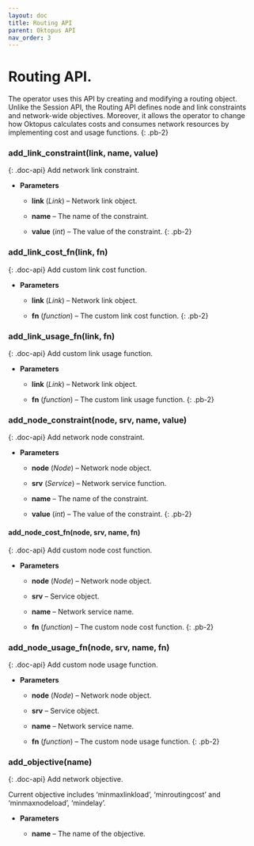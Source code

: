 ```yaml
---
layout: doc
title: Routing API
parent: Oktopus API
nav_order: 3
---
```


# Routing API.

The operator uses this API by creating and modifying a routing object.
Unlike the Session API, the Routing API defines node and link constraints
and network-wide objectives. Moreover, it allows the operator to change how
Oktopus calculates costs and consumes network resources by implementing cost
and usage functions.
{: .pb-2}

### add_link_constraint(link, name, value)
{: .doc-api}
Add network link constraint.


* **Parameters**

    
    * **link** (*Link*) – Network link object.


    * **name** – The name of the constraint.


    * **value** (*int*) – The value of the constraint.
{: .pb-2}


### add_link_cost_fn(link, fn)
{: .doc-api}
Add custom link cost function.


* **Parameters**

    
    * **link** (*Link*) – Network link object.


    * **fn** (*function*) – The custom link cost function.
{: .pb-2}


### add_link_usage_fn(link, fn)
{: .doc-api}
Add custom link usage function.


* **Parameters**

    
    * **link** (*Link*) – Network link object.


    * **fn** (*function*) – The custom link usage function.
{: .pb-2}


### add_node_constraint(node, srv, name, value)
{: .doc-api}
Add network node constraint.


* **Parameters**

    
    * **node** (*Node*) – Network node object.


    * **srv** (*Service*) – Network service function.


    * **name** – The name of the constraint.


    * **value** (*int*) – The value of the constraint.
{: .pb-2}


#### add_node_cost_fn(node, srv, name, fn)
{: .doc-api}
Add custom node cost function.


* **Parameters**

    
    * **node** (*Node*) – Network node object.


    * **srv** – Service object.


    * **name** – Network service name.


    * **fn** (*function*) – The custom node cost function.
{: .pb-2}


### add_node_usage_fn(node, srv, name, fn)
{: .doc-api}
Add custom node usage function.


* **Parameters**

    
    * **node** (*Node*) – Network node object.


    * **srv** – Service object.


    * **name** – Network service name.


    * **fn** (*function*) – The custom node usage function.
{: .pb-2}


### add_objective(name)
{: .doc-api}
Add network objective.

Current objective includes ‘minmaxlinkload’, ‘minroutingcost’ and ‘minmaxnodeload’, ‘mindelay’.


* **Parameters**

    * **name** – The name of the objective.
